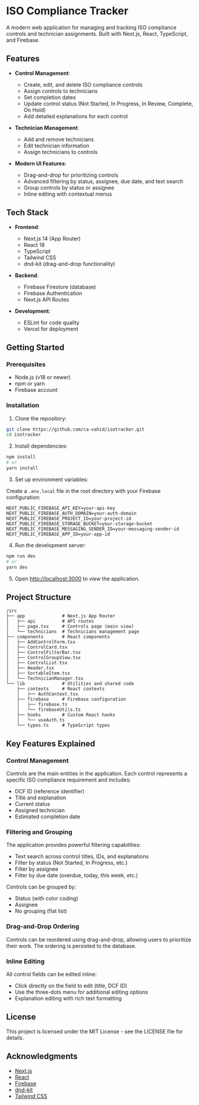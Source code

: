 # ISO Compliance Tracker

A modern web application for managing and tracking ISO compliance controls and technician assignments. Built with Next.js, React, TypeScript, and Firebase.

## Features

- **Control Management**:
  - Create, edit, and delete ISO compliance controls
  - Assign controls to technicians
  - Set completion dates
  - Update control status (Not Started, In Progress, In Review, Complete, On Hold)
  - Add detailed explanations for each control

- **Technician Management**:
  - Add and remove technicians
  - Edit technician information
  - Assign technicians to controls

- **Modern UI Features**:
  - Drag-and-drop for prioritizing controls
  - Advanced filtering by status, assignee, due date, and text search
  - Group controls by status or assignee
  - Inline editing with contextual menus

## Tech Stack

- **Frontend**:
  - Next.js 14 (App Router)
  - React 18
  - TypeScript
  - Tailwind CSS
  - dnd-kit (drag-and-drop functionality)

- **Backend**:
  - Firebase Firestore (database)
  - Firebase Authentication
  - Next.js API Routes

- **Development**:
  - ESLint for code quality
  - Vercel for deployment

## Getting Started

### Prerequisites

- Node.js (v18 or newer)
- npm or yarn
- Firebase account

### Installation

1. Clone the repository:

```bash
git clone https://github.com/ca-vahid/isotracker.git
cd isotracker
```

2. Install dependencies:

```bash
npm install
# or
yarn install
```

3. Set up environment variables:

Create a `.env.local` file in the root directory with your Firebase configuration:

```
NEXT_PUBLIC_FIREBASE_API_KEY=your-api-key
NEXT_PUBLIC_FIREBASE_AUTH_DOMAIN=your-auth-domain
NEXT_PUBLIC_FIREBASE_PROJECT_ID=your-project-id
NEXT_PUBLIC_FIREBASE_STORAGE_BUCKET=your-storage-bucket
NEXT_PUBLIC_FIREBASE_MESSAGING_SENDER_ID=your-messaging-sender-id
NEXT_PUBLIC_FIREBASE_APP_ID=your-app-id
```

4. Run the development server:

```bash
npm run dev
# or
yarn dev
```

5. Open [http://localhost:3000](http://localhost:3000) to view the application.

## Project Structure

```
/src
├── app              # Next.js App Router
│   ├── api          # API routes
│   ├── page.tsx     # Controls page (main view)
│   └── technicians  # Technicians management page
├── components       # React components
│   ├── AddControlForm.tsx
│   ├── ControlCard.tsx
│   ├── ControlFilterBar.tsx
│   ├── ControlGroupView.tsx
│   ├── ControlList.tsx
│   ├── Header.tsx
│   ├── SortableItem.tsx
│   └── TechnicianManager.tsx
└── lib              # Utilities and shared code
    ├── contexts     # React contexts
    │   ├── AuthContext.tsx
    ├── firebase     # Firebase configuration
    │   ├── firebase.ts
    │   └── firebaseUtils.ts
    ├── hooks        # Custom React hooks
    │   └── useAuth.ts
    └── types.ts     # TypeScript types
```

## Key Features Explained

### Control Management

Controls are the main entities in the application. Each control represents a specific ISO compliance requirement and includes:

- DCF ID (reference identifier)
- Title and explanation
- Current status
- Assigned technician
- Estimated completion date

### Filtering and Grouping

The application provides powerful filtering capabilities:
- Text search across control titles, IDs, and explanations
- Filter by status (Not Started, In Progress, etc.)
- Filter by assignee
- Filter by due date (overdue, today, this week, etc.)

Controls can be grouped by:
- Status (with color coding)
- Assignee
- No grouping (flat list)

### Drag-and-Drop Ordering

Controls can be reordered using drag-and-drop, allowing users to prioritize their work. The ordering is persisted to the database.

### Inline Editing

All control fields can be edited inline:
- Click directly on the field to edit (title, DCF ID)
- Use the three-dots menu for additional editing options
- Explanation editing with rich text formatting

## License

This project is licensed under the MIT License - see the LICENSE file for details.

## Acknowledgments

- [Next.js](https://nextjs.org/)
- [React](https://reactjs.org/)
- [Firebase](https://firebase.google.com/)
- [dnd-kit](https://dndkit.com/)
- [Tailwind CSS](https://tailwindcss.com/)
